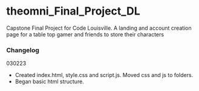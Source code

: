 # theomni_Final_Project_DL
Capstone Final Project for Code Louisville. A landing and  account creation page for a table top gamer and friends to store their characters

### Changelog

030223 
- Created index.html, style.css and script.js. Moved css and js to folders.
- Began basic html structure. 